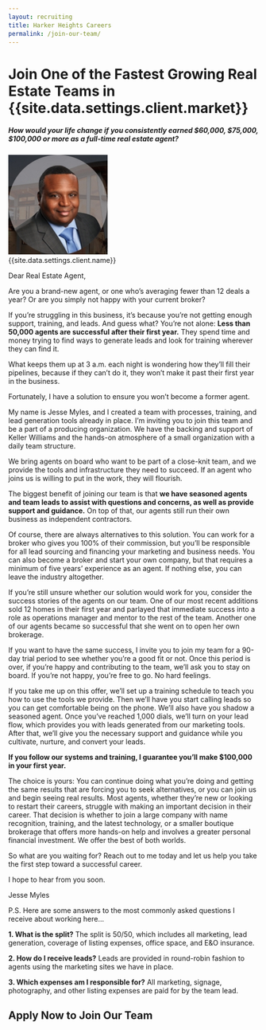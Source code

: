 ```yaml
---
layout: recruiting
title: Harker Heights Careers
permalink: /join-our-team/
---
```


<div class="recruiting-page">
<h1 class="join-us">Join One of the Fastest Growing Real Estate Teams in {{site.data.settings.client.market}}</h1>
<h5 class="join-us-subtitle">How would your life change if you consistently earned $60,000, $75,000, $100,000 or more as a full-time real estate agent?</h5>
<div class="recruiting-photo">
<span class="client-image-container">
<img src="/img/headshot.jpg" alt="{{site.data.settings.client.name}}" class="client-image"/>
</span>
<figcaption class="caption">{{site.data.settings.client.name}}</figcaption>
</div>


<p>Dear Real Estate Agent,</p>


<p>Are you a brand-new agent, or one who’s averaging fewer than 12 deals a year? Or are you simply not happy with your current broker?</p>

<p>If you’re struggling in this business, it’s because you’re not getting enough support, training, and leads. And guess what? You’re not alone: <strong>Less than 50,000 agents are successful after their first year.</strong> They spend time and money trying to find ways to generate leads and look for training wherever they can find it.</p>

<p>What keeps them up at 3 a.m. each night is wondering how they’ll fill their pipelines, because if they can’t do it, they won’t make it past their first year in the business. </p>

<p>Fortunately, I have a solution to ensure you won’t become a former agent. </p>

<p>My name is Jesse Myles, and I created a team with processes, training, and lead generation tools already in place. I’m inviting you to join this team and be a part of a producing organization. We have the backing and support of Keller Williams and the hands-on atmosphere of a small organization with a daily team structure. </p>

<p>We bring agents on board who want to be part of a close-knit team, and we provide the tools and infrastructure they need to succeed. If an agent who joins us is willing to put in the work, they will flourish.</p>

<p>The biggest benefit of joining our team is that <strong>we have seasoned agents and team leads to assist with questions and concerns, as well as provide support and guidance.</strong> On top of that, our agents still run their own business as independent contractors. </p>

<p>Of course, there are always alternatives to this solution. You can work for a broker who gives you 100% of their commission, but you’ll be responsible for all lead sourcing and financing your marketing and business needs. You can also become a broker and start your own company, but that requires a minimum of five years’ experience as an agent. If nothing else, you can leave the industry altogether.</p>

<p>If you’re still unsure whether our solution would work for you, consider the success stories of the agents on our team. One of our most recent additions sold 12 homes in their first year and parlayed that immediate success into a role as operations manager and mentor to the rest of the team. Another one of our agents became so successful that she went on to open her own brokerage.</p>

<p>If you want to have the same success, I invite you to join my team for a 90-day trial period to see whether you’re a good fit or not. Once this period is over, if you’re happy and contributing to the team, we’ll ask you to stay on board. If you’re not happy, you’re free to go. No hard feelings. </p>

<p>If you take me up on this offer, we’ll set up a training schedule to teach you how to use the tools we provide. Then we’ll have you start calling leads so you can get comfortable being on the phone. We’ll also have you shadow a seasoned agent. Once you’ve reached 1,000 dials, we’ll turn on your lead flow, which provides you with leads generated from our marketing tools. After that, we’ll give you the necessary support and guidance while you cultivate, nurture, and convert your leads.</p>

<p><strong>If you follow our systems and training, I guarantee you’ll make $100,000 in your first year. </strong></p>

<p>The choice is yours: You can continue doing what you’re doing and getting the same results that are forcing you to seek alternatives, or you can join us and begin seeing real results. Most agents, whether they’re new or looking to restart their careers, struggle with making an important decision in their career. That decision is whether to join a large company with name recognition, training, and the latest technology, or a smaller boutique brokerage that offers more hands-on help and involves a greater personal financial investment. We offer the best of both worlds.</p>

<p>So what are you waiting for? Reach out to me today and let us help you take the first step toward a successful career. </p>

<p>I hope to hear from you soon. </p>

<p>Jesse Myles</p>


<p>P.S. Here are some answers to the most commonly asked questions I receive about working here... </p>

<p><strong>1. What is the split?</strong> The split is 50/50, which includes all marketing, lead generation, coverage of listing expenses, office space, and E&O insurance.</p>

<p><strong>2. How do I receive leads?</strong> Leads are provided in round-robin fashion to agents using the marketing sites we have in place. </p>

<p><strong>3. Which expenses am I responsible for?</strong> All marketing, signage, photography, and other listing expenses are paid for by the team lead. </p>

<h2 class="recruiting">Apply Now to Join Our Team</h2>
<br>

<div data-paperform-id="realestatejob-myles"></div><script>(function() {var script = document.createElement('script'); script.src = "https://paperform.co/__embed.min.js"; document.body.appendChild(script); })()</script>


</div>

<!--
<form method="post" class="home-value cta-forms" action="https://formspree.io/{{site.data.settings.client.email}}" onsubmit="return setReturn()">
					<fieldset><label for="firstname">First Name*</label> <input type="text" required="" name="firstname" /> <label for="lastname">Last Name*</label> <input type="text" required="" name="lastname" /> <label for="email">Email*</label> <input type="text" name="name" /> <label for="phone">Phone Number </label> <input type="tel" name="phone" />
<label for="city">City </label> <input type="text" name="city" /> <label for="state">State </label> <input type="text" name="state" /> <label for="employer">Current Employer </label> <input type="text" name="employer" /> <label for="message">Why are you interested in this? </label><textarea name="employer"></textarea>
<input class="submit light-light" type="submit" value="Apply Now" name="submitrecruitingForm" /> <span class="asterisk">*required</span></fieldset>
					<div class="hidden"><input type="hidden" value="{{site.data.settings.client.email}}" name="_to" /> <input type="hidden" value="Recruiting Contact Request Message From Your Vyral Careers and Training Video Blog" name="_subject" /> <input type="text" name="_gotcha" /></div>
				</form>--!>
